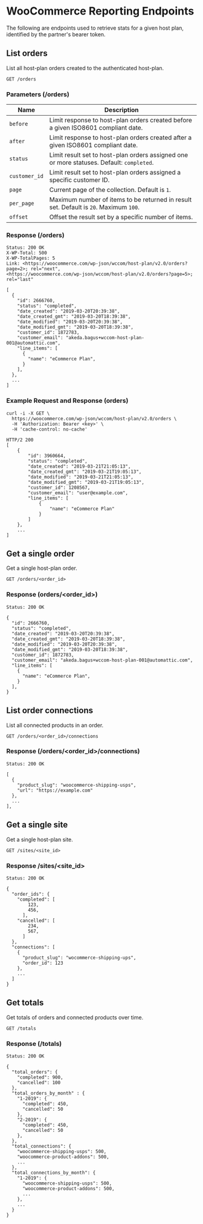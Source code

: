 # WooCommerce Reporting Endpoints

The following are endpoints used to retrieve stats for a given host plan, identified by the partner's bearer token.

## List orders

List all host-plan orders created to the authenticated host-plan.

```code
GET /orders
```

### Parameters (/orders)

|  Name | Description |
| ------ | ------------ |
| `before` | Limit response to host-plan orders created before a given ISO8601 compliant date. |
| `after` | Limit response to host-plan orders created after a given ISO8601 compliant date. |
| `status` | Limit result set to host-plan orders assigned one or more statuses. Default: `completed`. |
| `customer_id` | Limit result set to host-plan orders assigned a specific customer ID. |
| `page` |  Current page of the collection. Default is `1`. |
| `per_page` | Maximum number of items to be returned in result set. Default is `20`. Maximum `100`. |
| `offset` | Offset the result set by a specific number of items. |

### Response (/orders)

```code
Status: 200 OK
X-WP-Total: 500
X-WP-TotalPages: 5
Link: <https://woocommerce.com/wp-json/wccom/host-plan/v2.0/orders?page=2>; rel="next",
<https://woocommerce.com/wp-json/wccom/host-plan/v2.0/orders?page=5>; rel="last"

[
  {
    "id": 2666760,
    "status": "completed",
    "date_created": "2019-03-20T20:39:38",
    "date_created_gmt": "2019-03-20T18:39:38",
    "date_modified": "2019-03-20T20:39:38",
    "date_modified_gmt": "2019-03-20T18:39:38",
    "customer_id": 1872783,
    "customer_email": "akeda.bagus+wccom-host-plan-001@automattic.com",
    "line_items": [
      {
        "name": "eCommerce Plan",
      }
    ],
  },
  ...
]
```

### Example Request and Response (orders)

```code
curl -i -X GET \
  https://woocommerce.com/wp-json/wccom/host-plan/v2.0/orders \
  -H 'Authorization: Bearer <key>' \
  -H 'cache-control: no-cache'

HTTP/2 200
[
    {
        "id": 3960664,
        "status": "completed",
        "date_created": "2019-03-21T21:05:13",
        "date_created_gmt": "2019-03-21T19:05:13",
        "date_modified": "2019-03-21T21:05:13",
        "date_modified_gmt": "2019-03-21T19:05:13",
        "customer_id": 1208567,
        "customer_email": "user@example.com",
        "line_items": [
            {
                "name": "eCommerce Plan"
            }
        ]
    },
    ...
]

```

## Get a single order

Get a single host-plan order.

```code
GET /orders/<order_id>
```

### Response (orders/<order_id>)

```code
Status: 200 OK

{
  "id": 2666760,
  "status": "completed",
  "date_created": "2019-03-20T20:39:38",
  "date_created_gmt": "2019-03-20T18:39:38",
  "date_modified": "2019-03-20T20:39:38",
  "date_modified_gmt": "2019-03-20T18:39:38",
  "customer_id": 1872783,
  "customer_email": "akeda.bagus+wccom-host-plan-001@automattic.com",
  "line_items": [
    {
      "name": "eCommerce Plan",
    }
  ],
}
```

## List order connections

List all connected products in an order.

```code
GET /orders/<order_id>/connections
```

### Response (/orders/<order_id>/connections)

```code
Status: 200 OK

[
  {
    "product_slug": "woocommerce-shipping-usps",
    "url": "https://example.com"
  },
  ...
],
```

## Get a single site

Get a single host-plan site.

```code
GET /sites/<site_id>
```

### Response /sites/<site_id>

```code
Status: 200 OK

{
  "order_ids": {
    "completed": [
        123,
        456,
      ],
    "cancelled": [
        234,
        567,
      ]
  },
  "connections": [
    {
      "product_slug": "wocommerce-shipping-ups",
      "order_id": 123
    },
    ...
  ]
}
```

## Get totals

Get totals of orders and connected products over time.

```code
GET /totals
```

### Response (/totals)

```code
Status: 200 OK

{
  "total_orders": {
    "completed": 900,
    "cancelled": 100
  },
  "total_orders_by_month" : {
    "1-2019": {
      "completed": 450,
      "cancelled": 50
    },
    "2-2019": {
      "completed": 450,
      "cancelled": 50
    },
  },
  "total_connections": {
    "woocommerce-shipping-usps": 500,
    "woocommerce-product-addons": 500,
    ...
  },
  "total_connections_by_month": {
    "1-2019": {
      "woocommerce-shipping-usps": 500,
      "woocommerce-product-addons": 500,
      ...
    },
    ...
  }
}
```
